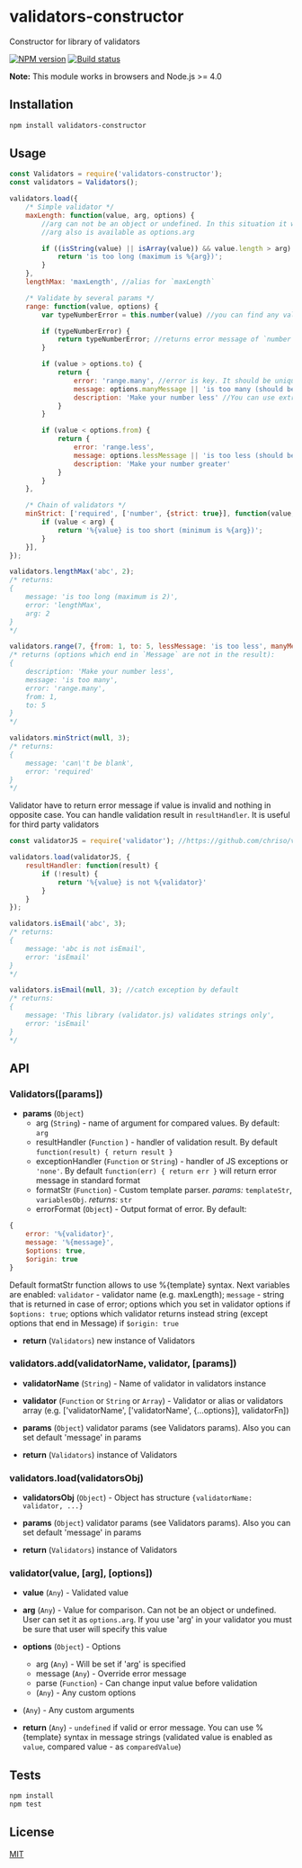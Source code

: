 # validators-constructor
Constructor for library of validators

[![NPM version](https://img.shields.io/npm/v/validators-constructor.svg)](https://npmjs.org/package/validators-constructor)
[![Build status](https://img.shields.io/travis/tamtakoe/validators-constructor.svg)](https://travis-ci.org/tamtakoe/validators-constructor)

**Note:** This module works in browsers and Node.js >= 4.0

## Installation

```sh
npm install validators-constructor
```

## Usage

```js
const Validators = require('validators-constructor');
const validators = Validators();

validators.load({
    /* Simple validator */
    maxLength: function(value, arg, options) {
        //arg can not be an object or undefined. In this situation it will be options
        //arg also is available as options.arg

        if ((isString(value) || isArray(value)) && value.length > arg) {
            return 'is too long (maximum is %{arg})';
        }
    },
    lengthMax: 'maxLength', //alias for `maxLength`

    /* Validate by several params */
    range: function(value, options) {
        var typeNumberError = this.number(value) //you can find any validator in `this`

        if (typeNumberError) {
            return typeNumberError; //returns error message of `number` validator
        }

        if (value > options.to) {
            return {
                error: 'range.many', //error is key. It should be unique
                message: options.manyMessage || 'is too many (should be from %{from} to %{to})',
                description: 'Make your number less' //You can use extra fields
            }
        }

        if (value < options.from) {
            return {
                error: 'range.less',
                message: options.lessMessage || 'is too less (should be from %{from} to %{to})',
                description: 'Make your number greater'
            }
        }
    },

    /* Chain of validators */
    minStrict: ['required', ['number', {strict: true}], function(value, arg, opts) {
        if (value < arg) {
            return '%{value} is too short (minimum is %{arg})';
        }
    }],
});

validators.lengthMax('abc', 2);
/* returns:
{
    message: 'is too long (maximum is 2)',
    error: 'lengthMax',
    arg: 2
}
*/

validators.range(7, {from: 1, to: 5, lessMessage: 'is too less', manyMessage: 'is too many'});
/* returns (options which end in `Message` are not in the result):
{
    description: 'Make your number less',
    message: 'is too many',
    error: 'range.many',
    from: 1,
    to: 5
}
*/

validators.minStrict(null, 3);
/* returns:
{
    message: 'can\'t be blank',
    error: 'required'
}
*/
```

Validator have to return error message if value is invalid and nothing in opposite case.
You can handle validation result in `resultHandler`. It is useful for third party validators

```js
const validatorJS = require('validator'); //https://github.com/chriso/validator.js returns true if valid

validators.load(validatorJS, {
    resultHandler: function(result) {
        if (!result) {
            return '%{value} is not %{validator}'
        }
    }
});

validators.isEmail('abc', 3);
/* returns:
{
    message: 'abc is not isEmail',
    error: 'isEmail'
}
*/

validators.isEmail(null, 3); //catch exception by default
/* returns:
{
    message: 'This library (validator.js) validates strings only',
    error: 'isEmail'
}
*/
```

## API

### Validators([params])

- **params** (`Object`)
  * arg (`String`) - name of argument for compared values. By default: `arg`
  * resultHandler (`Function` ) - handler of validation result. By default `function(result) { return result }`
  * exceptionHandler (`Function` or `String`) - handler of JS exceptions or `'none'`. By default `function(err) { return err }` will return error message in standard format
  * formatStr (`Function`) - Custom template parser. *params:* `templateStr`, `variablesObj`. *returns:* `str`
  * errorFormat (`Object`) - Output format of error. By default:
```js
{
    error: '%{validator}',
    message: '%{message}',
    $options: true,
    $origin: true
}
```
Default formatStr function allows to use %{template} syntax. Next variables are enabled:
`validator` - validator name (e.g. maxLength);
`message` - string that is returned in case of error;
options which you set in validator options if `$options: true`;
options which validator returns instead string (except options that end in Message) if `$origin: true`


- **return** (`Validators`) new instance of Validators


### validators.add(validatorName, validator, [params])

- **validatorName** (`String`) - Name of validator in validators instance

- **validator** (`Function` or `String` or `Array`) - Validator or alias or validators array
                                                      (e.g. ['validatorName', ['validatorName', {...options}], validatorFn])

- **params** (`Object`) validator params (see Validators params). Also you can set default 'message' in params

- **return** (`Validators`) instance of Validators



### validators.load(validatorsObj)

- **validatorsObj** (`Object`) - Object has structure `{validatorName: validator, ...}`

- **params** (`Object`) validator params (see Validators params). Also you can set default 'message' in params

- **return** (`Validators`) instance of Validators



### validator(value, [arg], [options])

- **value** (`Any`) - Validated value

- **arg** (`Any`) - Value for comparison. Can not be an object or undefined. User can set it as `options.arg`.
                              If you use 'arg' in your validator you must be sure that user will specify this value

- **options** (`Object`) - Options
  * arg (`Any`) - Will be set if 'arg' is specified
  * message (`Any`) - Override error message
  * parse (`Function`) - Can change input value before validation
  * (`Any`) - Any custom options

- (`Any`) - Any custom arguments

- **return** (`Any`) - `undefined` if valid or error message. You can use %{template} syntax in message strings (validated value is enabled as `value`, compared value - as `comparedValue`)


## Tests

```sh
npm install
npm test
```

## License

[MIT](LICENSE)
